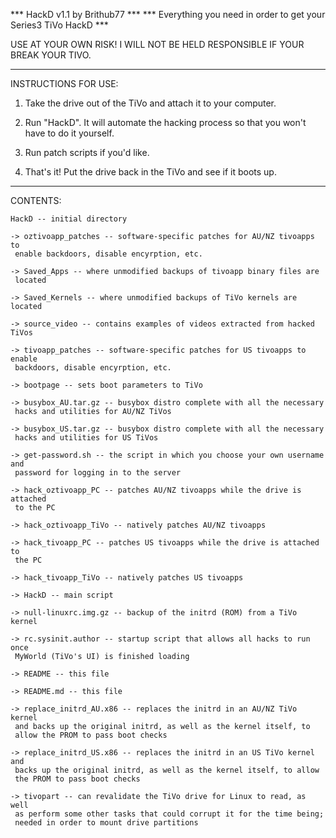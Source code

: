 *** HackD v1.1 by Brithub77 ***
*** Everything you need in order to get your Series3 TiVo HackD ***

USE AT YOUR OWN RISK! I WILL NOT BE HELD RESPONSIBLE IF YOUR BREAK YOUR TIVO.
_____________________________________________________________________________

INSTRUCTIONS FOR USE:

1. Take the drive out of the TiVo and attach it to your computer.

2. Run "HackD". It will automate the hacking process so that you won't
have to do it yourself.

3. Run patch scripts if you'd like.

4. That's it! Put the drive back in the TiVo and see if it boots up.

_____________________________________________________________________________

CONTENTS:

	HackD -- initial directory  
  
	-> oztivoapp_patches -- software-specific patches for AU/NZ tivoapps to 
     enable backdoors, disable encyrption, etc.   
  
	-> Saved_Apps -- where unmodified backups of tivoapp binary files are 
     located
     
  	-> Saved_Kernels -- where unmodified backups of TiVo kernels are located
  
	-> source_video -- contains examples of videos extracted from hacked TiVos
  
	-> tivoapp_patches -- software-specific patches for US tivoapps to enable 
     backdoors, disable encyrption, etc.
  
	-> bootpage -- sets boot parameters to TiVo 
  
	-> busybox_AU.tar.gz -- busybox distro complete with all the necessary 
     hacks and utilities for AU/NZ TiVos
  
	-> busybox_US.tar.gz -- busybox distro complete with all the necessary 
     hacks and utilities for US TiVos
  
	-> get-password.sh -- the script in which you choose your own username and 
     password for logging in to the server
  
	-> hack_oztivoapp_PC -- patches AU/NZ tivoapps while the drive is attached 
     to the PC
  
	-> hack_oztivoapp_TiVo -- natively patches AU/NZ tivoapps 
  
	-> hack_tivoapp_PC -- patches US tivoapps while the drive is attached to 
     the PC
  
	-> hack_tivoapp_TiVo -- natively patches US tivoapps
  
	-> HackD -- main script
  
	-> null-linuxrc.img.gz -- backup of the initrd (ROM) from a TiVo kernel
  
	-> rc.sysinit.author -- startup script that allows all hacks to run once 
     MyWorld (TiVo's UI) is finished loading
  
	-> README -- this file
  
	-> README.md -- this file
	
	-> replace_initrd_AU.x86 -- replaces the initrd in an AU/NZ TiVo kernel 
     and backs up the original initrd, as well as the kernel itself, to 
     allow the PROM to pass boot checks
  
	-> replace_initrd_US.x86 -- replaces the initrd in an US TiVo kernel and 
     backs up the original initrd, as well as the kernel itself, to allow 
     the PROM to pass boot checks
  
	-> tivopart -- can revalidate the TiVo drive for Linux to read, as well 
     as perform some other tasks that could corrupt it for the time being; 
     needed in order to mount drive partitions

